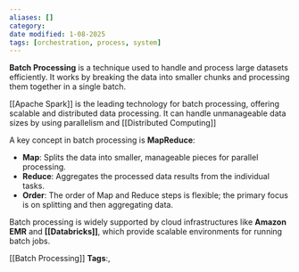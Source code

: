 ```yaml
---
aliases: []
category: 
date modified: 1-08-2025
tags: [orchestration, process, system]
---
```

**Batch Processing** is a technique used to handle and process large datasets efficiently. It works by breaking the data into smaller chunks and processing them together in a single batch.

[[Apache Spark]] is the leading technology for batch processing, offering scalable and distributed data processing. It can handle unmanageable data sizes by using parallelism and [[Distributed Computing]]

A key concept in batch processing is **MapReduce**:
  - **Map**: Splits the data into smaller, manageable pieces for parallel processing.
  - **Reduce**: Aggregates the processed data results from the individual tasks.
  - **Order**: The order of Map and Reduce steps is flexible; the primary focus is on splitting and then aggregating data.

Batch processing is widely supported by cloud infrastructures like **Amazon EMR** and **[[Databricks]]**, which provide scalable environments for running batch jobs.




[[Batch Processing]]
   **Tags**:,